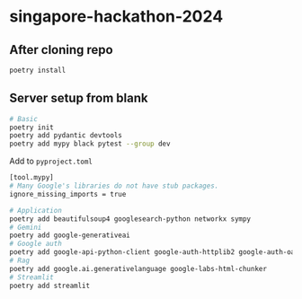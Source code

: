 # singapore-hackathon-2024

## After cloning repo

```bash
poetry install
```

## Server setup from blank

```bash
# Basic
poetry init
poetry add pydantic devtools
poetry add mypy black pytest --group dev
```

Add to `pyproject.toml`

```bash
[tool.mypy]
# Many Google's libraries do not have stub packages.
ignore_missing_imports = true
```

```bash
# Application
poetry add beautifulsoup4 googlesearch-python networkx sympy
# Gemini
poetry add google-generativeai
# Google auth
poetry add google-api-python-client google-auth-httplib2 google-auth-oauthlib
# Rag
poetry add google.ai.generativelanguage google-labs-html-chunker
# Streamlit
poetry add streamlit
```
